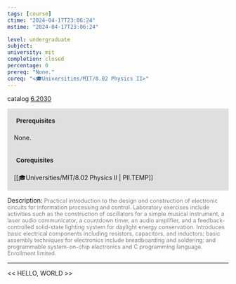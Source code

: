 ```yaml
---
tags: [course]
ctime: "2024-04-17T23:06:24"
mstime: "2024-04-17T23:06:24"

level: undergraduate
subject: 
university: mit
completion: closed
percentage: 0
prereq: "None."
coreq: "<🎓Universities/MIT/8.02 Physics II>"
---
```


catalog [6.2030](http://student.mit.edu/catalog/m6b.html#6.2030)

<span style="display: block; padding: 15px; background-color: rgb(100, 100, 100, 0.2);"><font id="m_prereq3348_0" style="display: block; font-family: Arial, sans-serif; font-weight: bold; padding: 5px">Prerequisites</font><br><span id="prereq3348_0">None.</span></span>
<span style="display: block; padding: 15px; background-color: rgb(100, 100, 100, 0.2);"><font id="m_coreq3348_0" style="display: block; font-family: Arial, sans-serif; font-weight: bold; padding: 5px">Corequisites</font><br><span id="coreq3348_0">[[🎓Universities/MIT/8.02 Physics II | PII.TEMP]]</span></span>

<font style="">Description:</font>
<font style="color: grey; font-size: 0.8rem;">Practical introduction to the design and construction of electronic circuits for information processing and control. Laboratory exercises include activities such as the construction of oscillators for a simple musical instrument, a laser audio communicator, a countdown timer, an audio amplifier, and a feedback-controlled solid-state lighting system for daylight energy conservation. Introduces basic electrical components including resistors, capacitors, and inductors; basic assembly techniques for electronics include breadboarding and soldering; and programmable system-on-chip electronics and C programming language. Enrollment limited.</font>



---

<< HELLO, WORLD >>
